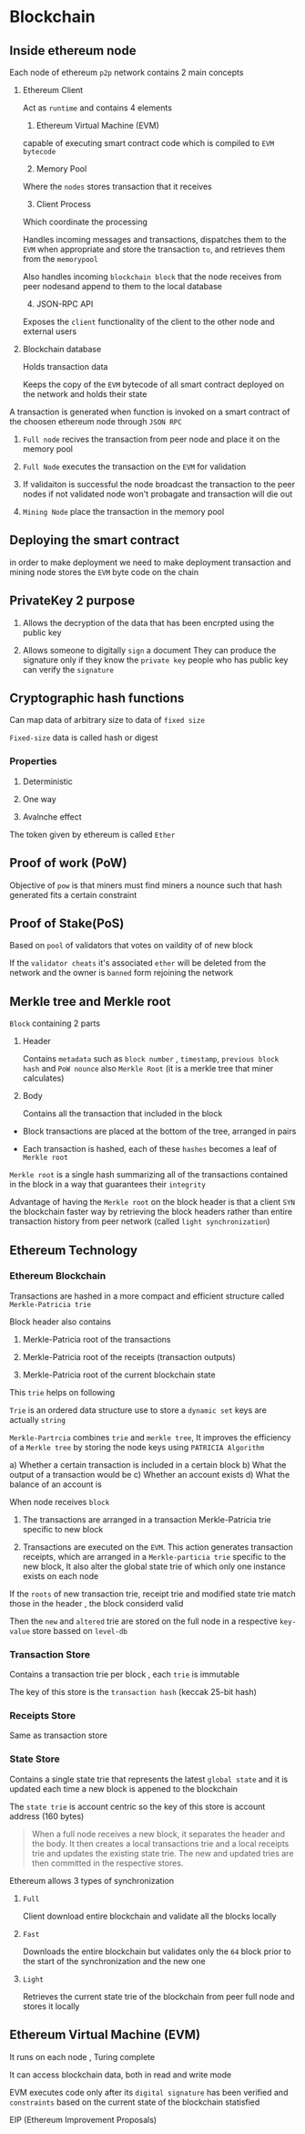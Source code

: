 # Blockchain



## Inside ethereum node

Each node of ethereum `p2p` network contains 2 main concepts

1. Ethereum Client

   Act as `runtime` and contains 4 elements

   1. Ethereum Virtual Machine (EVM)

   capable of executing smart contract code which is compiled to `EVM bytecode`

   2. Memory Pool

    Where the `nodes` stores transaction that it receives

   3. Client Process

    Which coordinate the processing 

    Handles incoming messages and transactions, dispatches them to the `EVM` when appropriate 
    and store the transaction `to`, and retrieves them from the `memorypool`

    Also handles incoming `blockchain block` that the node receives from peer nodesand append to them to the local database

    4. JSON-RPC API
   
    Exposes the `client` functionality of the client to the other node and external users

2. Blockchain database
   
   Holds transaction data

   Keeps the copy of the `EVM` bytecode of all smart contract deployed on the network and holds their state

A transaction is generated when function is invoked on a smart contract of the choosen ethereum node through `JSON RPC `

1. `Full node` recives the transaction from peer node and place it on the memory pool

2. `Full Node` executes the transaction  on the `EVM` for validation

3. If validaiton is successful the node broadcast the transaction to the peer nodes if not validated node won't probagate and transaction will die out 

4. `Mining Node` place the transaction in the memory pool

## Deploying the smart contract 

in order to make deployment we need to make deployment transaction and mining node stores the `EVM` byte code on the chain

## PrivateKey 2 purpose

1. Allows the decryption of the data that has been encrpted using the public key

2. Allows someone to digitally `sign` a document 
    They can produce the signature only if they know the `private key` people who has public key can verify the `signature`

## Cryptographic hash functions

Can map data of arbitrary size to data of `fixed size` 

`Fixed-size` data is called hash or digest

### Properties

1. Deterministic

2. One way

3. Avalnche effect


The token given by ethereum is called `Ether` 

## Proof of work (PoW)

Objective of `pow` is that miners must find miners a nounce such that hash generated fits a certain constraint 

## Proof of Stake(PoS)

Based on `pool` of validators  that votes on vaildity of of new block 

If the `validator cheats` it's associated `ether` will be deleted from the network
and the owner is `banned` form rejoining the network

## Merkle tree and Merkle root

`Block` containing 2 parts 

1. Header

    Contains `metadata` such as `block number` , `timestamp`, `previous block hash` and `PoW nounce` also `Merkle Root` (it is a merkle tree that miner calculates)

2. Body

    Contains all the transaction that included in the block 

* Block transactions are placed at the bottom of the tree, arranged in pairs 

* Each transaction is hashed, each of these `hashes` becomes a leaf of `Merkle root`

`Merkle root` is a single hash summarizing all of the transactions contained in the block in a way that guarantees their `integrity` 

Advantage of having the `Merkle root` on the block header is that a client `SYN` the blockchain faster way by retrieving the block headers rather than entire transaction history from peer network (called `light synchronization`)

## Ethereum Technology

### Ethereum Blockchain

Transactions are hashed in a more compact and efficient structure called `Merkle-Patricia trie` 

Block header also contains 

1. Merkle-Patricia root of the transactions

2. Merkle-Patricia root of the receipts (transaction outputs)

3. Merkle-Patricia root of the current blockchain state

This `trie` helps on following

`Trie` is an ordered data structure use to store a `dynamic set` keys are actually `string` 

`Merkle-Partrcia` combines `trie` and `merkle tree`, It improves the efficiency of a `Merkle tree`  by 
storing the node keys using `PATRICIA Algorithm` 

a) Whether a certain transaction is included in a certain block
b) What the output of a transaction would be
c) Whether an account exists
d) What the balance of an account is


When node receives `block` 

1. The transactions are arranged in a transaction Merkle-Patricia trie specific to new block

2. Transactions are executed on the `EVM`. This action generates transaction receipts, which are arranged in a `Merkle-particia trie` specific to the new block, It also alter the global state trie of which only one instance exists on each node

If the `roots` of new transaction trie, receipt trie and modified state trie  match those in the header , the block considerd valid

Then the `new` and `altered` trie are stored on the full node in a respective  `key-value` store bassed on `level-db` 

### Transaction Store

Contains a transaction trie per block , each `trie` is immutable 

The key of this store is the `transaction hash` (keccak 25-bit hash)

### Receipts Store 

Same as transaction store

### State Store

Contains a single state trie that represents the latest `global state` 
and it is updated each time a new block is appened to the blockchain 

The `state trie` is account centric so the key of this store is account address (160 bytes)

>When a full node receives a new block, it separates the header and the body. It then creates a local transactions trie and a local receipts trie and updates the existing state trie. The new and updated tries are then committed in the respective stores.


Ethereum allows 3 types of synchronization

1. `Full`

    Client download entire blockchain and validate all the blocks locally

2. `Fast`

    Downloads the entire blockchain but validates only the `64` block prior to the start of the synchronization and the new one 

3. `Light`

    Retrieves the current state trie of the blockchain from peer  full node and stores it locally

## Ethereum Virtual Machine (EVM)

It runs on each node , Turing complete 

It can access blockchain data, both in read and write mode 

EVM executes code only after its `digital signature` has been verified and `constraints` based on the current state of the blockchain statisfied 

EIP (Ethereum Improvement Proposals)
